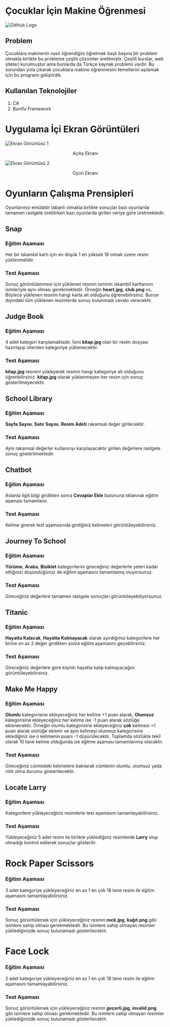 # Çocuklar İçin Makine Öğrenmesi
![GitHub Logo](https://i.hizliresim.com/i5hhQh.jpg)

## Problem
Çocuklara makinenin nasıl öğrendiğini öğretmek başlı başına bir problem olmakla birlikte bu probleme çeşitli çözümler üretilmiştir. Çeşitli kurslar, web siteleri kurulmuştur ama bunlarda da Türkçe kaynak problemi vardır. Bu sorundan yola çıkarak çocuklara makine öğrenmesini temellerini aşılamak için bu programı geliştirdik.

## Kullanılan Teknolojiler
1. C#
2. Bunifu Framework

# Uygulama İçi Ekran Görüntüleri
![Ekran Görüntüsü 1](https://i.hizliresim.com/vFAh8h.png)
<p align="center">Açılış Ekranı</p>

![Ekran Görüntüsü 2](https://i.hizliresim.com/7ZOT4y.png)
<p align="center">Oyun Ekranı</p>

# Oyunların Çalışma Prensipleri
Oyunlarımız emülatör tabanlı olmakla birlikte sonuçlar bazı oyunlarda tamamen rastgele üretilirken bazı oyunlarda girilen veriye göre üretmektedir.

## Snap
### Eğitim Aşaması 
Her bir iskambil kartı için en düşük 1 en yüksek 18 olmak üzere resim yüklenmelidir. 
### Test Aşaması
Sonuç görüntülenmesi için yüklenen resmin isminin iskambil kartlarının isimleriyle aynı olması gerekmektedir. Örneğin **heart.jpg**, **club.png** vs. Böylece yüklenen resmin hangi karta ait olduğunu öğrenebilirsiniz. Bunun dışındaki tüm yüklenen resimlerde sonuç bulunmadı cevabı verecektir.

## Judge Book
### Eğitim Aşaması
4 adet kategori karşılamaktadır. İsmi **kitap.jpg** olan bir resim dosyası hazırlayıp istenilen kategoriye yüklenecektir. 
### Test Aşaması
**kitap.jpg** resmini yükleyerek resmin hangi kategoriye ait olduğunu öğrenbilirsiniz. **kitap.jpg** olarak yüklenmeyen her resim için sonuç gösterilmeyecektir.

## School Library
### Eğitim Aşaması
**Sayfa Sayısı**, **Satır Sayısı**, **Resim Adeti** rakamsal değer girilecektir. 
### Test Aşaması
Aynı rakamsal değerler kullanıcıyı karşılayacaktır girilen değerlere rastgele sonuç gösterilmektedir.

## Chatbot
### Eğitim Aşaması
Aslanla ilgili bilgi girdikten sonra **Cevaplar Ekle** butonuna tıklanırak eğitim aşaması tamamlanır. 
### Test Aşaması
Kelime girerek test aşamasında girdiğiniz kelimeleri görüntüleyebilirsiniz.

## Journey To School
### Eğitim Aşaması
**Yürüme**, **Araba**, **Bisiklet** kategorilerini gireceğiniz değerlerle yeteri kadar ettiğinizi düşündüğünüz de eğitim aşamasını tamamlamış oluyorsunuz. 
### Test Aşaması
Gireceğiniz değerlere tamamen rastgele sonuçları görüntüleyebiliyorsunuz.

## Titanic
### Eğitim Aşaması
**Hayatta Kalacak**, **Hayatta Kalmayacak** olarak ayırdığımız kategorilere her birine en az 2 değer girdikten sonra eğitim aşamasını geçebilirsiniz. 
### Test Aşaması
Gireceğiniz değerlere göre kişinin hayatta kalıp kalmayacağını görüntüleyebilirsiniz.

## Make Me Happy
### Eğitim Aşaması
**Olumlu** kategorisine ekleyeceğiniz her kelime +1 puan alarak, **Olumsuz** kategorisine ekleyeceğiniz her kelime ise -1 puan alarak sözlüğe eklenecektir. Örneğin olumlu kategorisine ekleyeceğiniz **çok** kelimesi +1 puan alarak sözlüğe eklenir ve aynı kelimeyi olumsuz kategorisine eklediğiniz ise o kelimenin puanı -1 düşürülecektir. Toplamda sözlükte tekil olarak 10 tane kelime olduğunda ise eğitme aşaması tamamlanmış olacaktır. 
### Test Aşaması
Gireceğiniz cümledeki kelimelere bakılarak cümlenin olumlu, olumsuz yada nötr olma durumu gösterilecektir.

## Locate Larry
### Eğitim Aşaması
Kategorilere yükleyeceğiniz resimlerle test aşamasını tamamlayabilirsiniz.
### Test Aşaması
Yükleyeceğiniz 5 adet resim ile birlikte yüklediğiniz resimlerde **Larry** olup olmadığı kontrol edilerek sonuçlar gösterilir.

# Rock Paper Scissors
### Eğitim Aşaması
3 adet kategoriye yükleyeceğiniz en az 1 en çok 18 tane resim ile eğitim aşamasını tamamlayabilirsiniz.
### Test Aşaması
Sonuç görüntülemek için yükleyeceğiniz resmin **rock.jpg**, **kağıt.png** gibi isimlere sahip olması gerekmektedir. Bu isimlere sahip olmayan resimler yüklediğinizde sonuç bulunamadı gösterilecektir.

# Face Lock
### Eğitim Aşaması
2 adet kategoriye yükleyeceğiniz en az 1 en çok 18 tane resim ile eğitim aşamasını tamamlayabilirsiniz.
### Test Aşaması
Sonuç görüntülemek için yükleyeceğiniz resmin **geçerli.jpg**, **invalid.png** gibi isimlere sahip olması gerekmektedir. Bu isimlere sahip olmayan resimler yüklediğinizde sonuç bulunamadı gösterilecektir.
